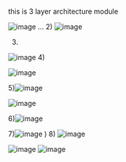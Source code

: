 this is 3 layer architecture  module




![image](https://github.com/Ashwini-P9/BookMyShowApi/assets/126177292/ff3f4ecb-0062-465f-8ea1-a491c1f8ff04)
...
2)
![image](https://github.com/Ashwini-P9/BookMyShowApi/assets/126177292/5eccaefc-fac4-416f-bb1a-9ab6b4e09566)

3)
![image](https://github.com/Ashwini-P9/BookMyShowApi/assets/126177292/e11335e5-5f78-4945-844f-fca64c05acec)
4)


![image](https://github.com/Ashwini-P9/BookMyShowApi/assets/126177292/68472e30-4d6f-43c9-b2b2-97a8d6685765)

 

5)![image](https://github.com/Ashwini-P9/BookMyShowApi/assets/126177292/f95b632e-c78e-439d-ad28-efb690130f95)

![image](https://github.com/Ashwini-P9/BookMyShowApi/assets/126177292/2ec621ff-7405-4488-8fa3-2c1b4e5cf56a)

6)![image](https://github.com/Ashwini-P9/BookMyShowApi/assets/126177292/a589840b-88e9-4045-8f7d-79ec5c73ba34)

7)![image](https://github.com/Ashwini-P9/BookMyShowApi/assets/126177292/c72d2e9a-1ae4-4bd1-8a35-331cae39df58)
)
8)
![image](https://github.com/Ashwini-P9/BookMyShowApi/assets/126177292/2fe31e7b-2447-4413-8cb6-0d5cb74c7382)

![image](https://github.com/Ashwini-P9/BookMyShowApi/assets/126177292/ad769de1-9136-4e6a-90b6-16881198b800)
  ![image](https://github.com/Ashwini-P9/BookMyShowApi/assets/126177292/b6f80e55-7d51-473b-a9a9-5a387a539714)

